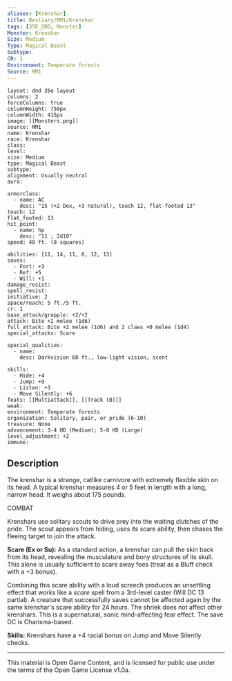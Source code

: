 ```yaml
---
aliases: [Krenshar]
title: Bestiary/MM1/Krenshar
tags: [35E_SRD, Monster]
Monster: Krenshar
Size: Medium
Type: Magical Beast
Subtype: 
CR: 1
Environnent: Temperate forests
Source: MM1
---
```


```statblock
layout: dnd 35e layout
columns: 2
forceColumns: true
columnHeight: 750px
columnWidth: 415px
image: [[Monsters.png]]
source: MM1
name: Krenshar
race: Krenshar
class: 
level: 
size: Medium
type: Magical Beast
subtype: 
alignment: Usually neutral
aura: 

armorclass:
  - name: AC
    desc: "15 (+2 Dex, +3 natural), touch 12, flat-footed 13"
touch: 12
flat_footed: 13
hit_point:
  - name: hp
    desc: "11 ; 2d10"
speed: 40 ft. (8 squares)

abilities: [11, 14, 11, 6, 12, 13]
saves:
  - Fort: +3
  - Ref: +5
  - Will: +1
damage_resist: 
spell_resist: 
initiative: 2
space/reach: 5 ft./5 ft.
cr: 1
base_attack/grapple: +2/+2
attack: Bite +2 melee (1d6)
full_attack: Bite +2 melee (1d6) and 2 claws +0 melee (1d4)
special_attacks: Scare

special_qualities:
  - name: 
    desc: Darkvision 60 ft., low-light vision, scent

skills:
  - Hide: +4
  - Jump: +9
  - Listen: +3
  - Move Silently: +6
feats: [[Multiattack]], [[Track (B)]]
weak: 
environment: Temperate forests
organization: Solitary, pair, or pride (6-10)
treasure: None
advancement: 3-4 HD (Medium); 5-8 HD (Large)
level_adjustment: +2
immune: 
```

## Description

<p>The krenshar is a strange, catlike carnivore with extremely flexible skin on its head. A typical krenshar measures 4 or 5 feet in length with a long, narrow head. It weighs about 175 pounds.</p>
<p>COMBAT</p>
<p>Krenshars use solitary scouts to drive prey into the waiting clutches of the pride. The scout appears from hiding, uses its scare ability, then chases the fleeing target to join the attack.</p>
<p>
            <b>Scare (Ex or Su):</b> As a standard action, a krenshar can pull the skin back from its head, revealing the musculature and bony structures of its skull. This alone is usually sufficient to scare away foes (treat as a Bluff check with a +3 bonus).</p>
<p>Combining this scare ability with a loud screech produces an unsettling effect that works like a <i>scare</i> spell from a 3rd-level caster (Will DC 13 partial). A creature that successfully saves cannot be affected again by the same krenshar's scare ability for 24 hours. The shriek does not affect other krenshars. This is a supernatural, sonic mind-affecting fear effect. The save DC is Charisma-based.</p>
<p>
            <b>Skills:</b> Krenshars have a +4 racial bonus on Jump and Move Silently checks.</p>

---

This material is Open Game Content, and is licensed for public use under
the terms of the Open Game License v1.0a.
